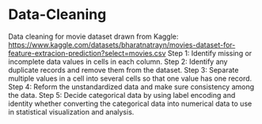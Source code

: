 # Data-Cleaning
Data cleaning for movie dataset drawn from Kaggle: https://www.kaggle.com/datasets/bharatnatrayn/movies-dataset-for-feature-extracion-prediction?select=movies.csv 
Step 1: Identify missing or incomplete data values in cells in each column.
Step 2: Identify any duplicate records and remove them from the dataset.
Step 3: Separate multiple values in a cell into several cells so that one value has one record.
Step 4: Reform the unstandardized data and make sure consistency among the data.
Step 5: Decide categorical data by using label encoding and identity whether converting the  categorical data into numerical data to use in statistical visualization and analysis.
